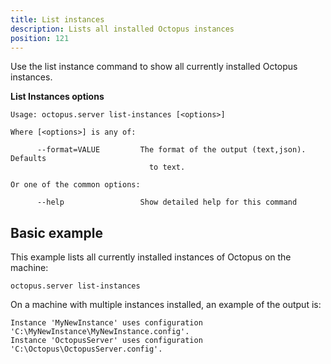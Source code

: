 ```yaml
---
title: List instances
description: Lists all installed Octopus instances
position: 121
---
```


Use the list instance command to show all currently installed Octopus instances.

**List Instances options**

```text
Usage: octopus.server list-instances [<options>]

Where [<options>] is any of:

      --format=VALUE         The format of the output (text,json). Defaults
                               to text.

Or one of the common options:

      --help                 Show detailed help for this command
```

## Basic example

This example lists all currently installed instances of Octopus on the machine:

```text
octopus.server list-instances
```

On a machine with multiple instances installed, an example of the output is:

```text
Instance 'MyNewInstance' uses configuration 'C:\MyNewInstance\MyNewInstance.config'.
Instance 'OctopusServer' uses configuration 'C:\Octopus\OctopusServer.config'.
```